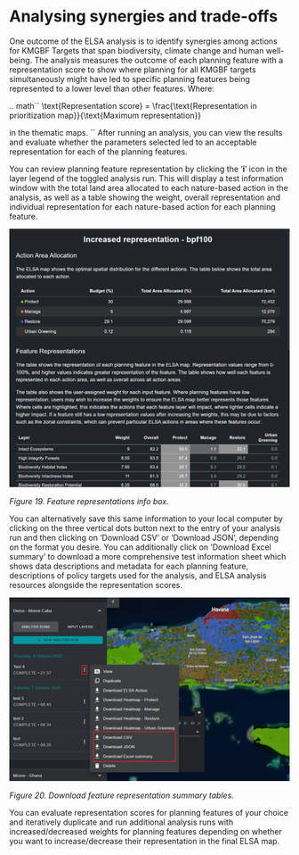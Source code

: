 # Analysing synergies and trade-offs

One outcome of the ELSA analysis is to identify synergies among actions for KMGBF Targets that span biodiversity, climate change and human well-being. The analysis measures the outcome of each planning feature with a representation score to show where planning for all KMGBF targets simultaneously might have led to specific planning features being represented to a lower level than other features. Where: 

.. math``
\text{Representation score} = \frac{\text{Representation in prioritization map}}{\text{Maximum representation}}
   
in the thematic maps.
``
After running an analysis, you can view the results and evaluate whether the parameters selected led to an acceptable representation for each of the planning features. 

You can review planning feature representation by clicking the ‘**i**’ icon in the layer legend of the toggled analysis run. This will display a test information window with the total land area allocated to each nature-based action in the analysis, as well as a table showing the weight, overall representation and individual representation for each nature-based action for each planning feature. 

![Figure 19. Feature representations info box.](images/image020.png)

*Figure 19. Feature representations info box.*

You can alternatively save this same information to your local computer by clicking on the three vertical dots button next to the entry of your analysis run and then clicking on ‘Download CSV’ or ‘Download JSON’, depending on the format you desire. You can additionally click on ‘Download Excel summary’ to download a more comprehensive test information sheet which shows data descriptions and metadata for each planning feature, descriptions of policy targets used for the analysis, and ELSA analysis resources alongside the representation scores.  

![Figure 20. Download feature representation summary tables.](images/image021.png)

*Figure 20. Download feature representation summary tables.*

You can evaluate representation scores for planning features of your choice and iteratively duplicate and run additional analysis runs with increased/decreased weights for planning features depending on whether you want to increase/decrease their representation in the final ELSA map.  